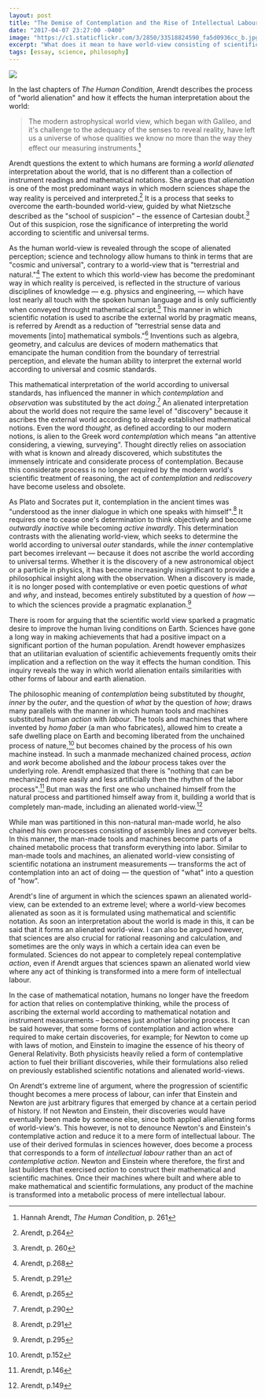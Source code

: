 ```yaml
---
layout: post
title: "The Demise of Contemplation and the Rise of Intellectual Labour"
date: "2017-04-07 23:27:00 -0400"
image: "https://c1.staticflickr.com/3/2850/33518824590_fa5d0936cc_b.jpg"
excerpt: "What does it mean to have world-view consisting of scientific notations and instrument measurements"
tags: [essay, science, philosophy]
---
```


![](https://c1.staticflickr.com/3/2850/33518824590_fa5d0936cc_b.jpg)

In the last chapters of *The Human Condition*, Arendt describes the process of "world alienation" and how it effects the human interpretation about the world:

> The modern astrophysical world view, which began with Galileo, and it's challenge to the adequacy of the senses to reveal reality, have left us a universe of whose qualities we know no more than the way they effect our measuring instruments.[^10db5f0c]

Arendt questions the extent to which humans are forming a *world alienated* interpretation about the world, that is no different than a collection of instrument readings and mathematical notations. She argues that *alienation* is one of the most predominant ways in which modern sciences shape the way reality is perceived and interpreted.[^c2f10daf] It is a process that seeks to overcome the earth-bounded world-view, guided by what Nietzsche described as the "school of suspicion" – the essence of Cartesian doubt.[^6cdc8629] Out of this suspicion, rose the significance of interpreting the world according to scientific and universal terms.

As the human world-view is revealed through the scope of alienated perception; science and technology allow humans to think in terms that are "cosmic and universal", contrary to a world-view that is "terrestrial and natural."[^d2c33aab] The extent to which this world-view has become the predominant way in which reality is perceived, is reflected in the structure of various disciplines of knowledge — e.g. physics and engineering, — which have lost nearly all touch with the spoken human language and is only sufficiently when conveyed throught mathematical script.[^10db5f1c] This manner in which scientific notation is used to ascribe the external world by pragmatic means, is referred by Arendt as a reduction of "terrestrial sense data and movements [into] mathematical symbols."[^244cba7e] Inventions such as algebra, geometry, and calculus are devices of modern mathematics that emancipate the human condition from the boundary of terrestrial perception, and elevate the human ability to interpret the external world according to universal and cosmic standards.

This mathematical interpretation of the world according to universal standards, has influenced the manner in which *contemplation* and *observation* was substituted by the act *doing*.[^bad2a1b8] An alienated interpretation about the world does not require the same level of "discovery" because it ascribes the external world according to already established mathematical notions. Even the word *thought*, as defined according to our modern notions, is alien to the Greek word *contemplation* which means "an attentive considering, a viewing, surveying". Thought directly relies on association with what is known and already discovered, which substitutes the immensely intricate and considerate process of contemplation. Because this considerate process is no longer required by the modern world's scientific treatment of reasoning, the act of *contemplation* and *rediscovery* have become useless and obsolete.

As Plato and Socrates put it, contemplation in the ancient times was "understood as the inner dialogue in which one speaks with himself".[^4bd4172f] It requires one to cease one's determination to think objectively and become *outwardly inactive* while becoming *active inwardly*. This determination contrasts with the alienating world-view, which seeks to determine the world according to universal *outer* standards, while the *inner* contemplative part becomes irrelevant — because it does not ascribe the world according to universal terms. Whether it is the discovery of a new astronomical object or a particle in physics, it has become increasingly insignificant to provide a philosophical insight along with the observation. When a discovery is made, it is no longer posed with contemplative or even poetic questions of *what* and *why*, and instead, becomes entirely substituted by a question of *how* — to which the sciences provide a pragmatic explanation.[^b83ed4e9]

There is room for arguing that the scientific world view sparked a pragmatic desire to improve the human living conditions on Earth. Sciences have gone a long way in making achievements that had a positive impact on a significant portion of the human population. Arendt however emphasizes that an utilitarian evaluation of scientific achievements frequently omits their implication and a reflection on the way it effects the human condition. This inquiry reveals the way in which world alienation entails similarities with other forms of labour and earth alienation.

The philosophic meaning of *contemplation* being substituted by *thought*, *inner* by the *outer*, and the question of *what* by the question of *how*; draws many parallels with the manner in which human tools and machines substituted human *action* with *labour*. The tools and machines that where invented by *homo faber* (a man who fabricates), allowed him to create a safe dwelling place on Earth and becoming liberated from the unchained process of nature,[^a6318c24] but becomes chained by the process of his own machine instead. In such a manmade mechanized chained process, *action* and *work* become abolished and the *labour* process takes over the underlying role. Arendt emphasized that there is "nothing that can be mechanized more easily and less artificially then the rhythm of the labor process".[^a6753182] But man was the first one who unchained himself from the natural process and partitioned himself away from it, building a world that is completely man-made, including an alienated world-view.[^2bbc6fac]

While man was partitioned in this non-natural man-made world, he also chained his own processes consisting of assembly lines and conveyer belts. In this manner, the man-made tools and machines become parts of a chained metabolic process that transform everything into labor. Similar to man-made tools and machines, an alienated world-view consisting of scientific notationa an instrument measurements — transforms the act of contemplation into an act of doing — the question of "what" into a question of "how".

Arendt's line of argument in which the sciences spawn an alienated world-view, can be extended to an extreme level; where a world-view becomes alienated as soon as it is formulated using mathematical and scientific notation. As soon an interpretation about the world is made in this, it can be said that it forms an alienated world-view. I can also be argued however, that sciences are also crucial for rational reasoning and calculation, and sometimes are the only ways in which a certain idea can even be formulated. Sciences do not appear to completely repeal contemplative *action*, even if Arendt argues that sciences spawn an alienated world view where any act of thinking is transformed into a mere form of intellectual labour.

In the case of mathematical notation, humans no longer have the freedom for action that relies on contemplative thinking, while the process of ascribing the external world according to mathematical notation and instrument measurements – becomes just another laboring process. It can be said however, that some forms of contemplation and action where required to make certain discoveries, for example; for Newton to come up with laws of motion, and Einstein to imagine the essence of his theory of General Relativity. Both physicists heavily relied a form of contemplative action to fuel their brilliant discoveries, while their formulations also relied on previously established scientific notations and alienated world-views.

On Arendt's extreme line of argument, where the progression of scientific thought becomes a mere process of labour, can infer that Einstein and Newton are just arbitrary figures that emerged by chance at a certain period of history. If not Newton and Einstein, their discoveries would have eventually been made by someone else, since both applied alienating forms of world-view's. This however, is not to denounce Newton's and Einstein's contemplative action and reduce it to a mere form of intellectual labour. The use of their derived formulas in sciences however, does become a process that corresponds to a form of *intellectual labour* rather than an act of *contemplative action*. Newton and Einstein where therefore, the first and last builders that exercised *action* to construct their mathematical and scientific machines. Once their machines where built and where able to make mathematical and scientific formulations, any product of the machine is transformed into a metabolic process of mere intellectual labour.

<!-- ~~Or more so, contemplation is no longer even possible since the only way humans think about these discoveries is through symbols and mathematical notations. Nothing new is discovered because even if something is revealed, it is constrained by mathematical notation. Scientific advancements are increasingly reliant on the manufacturing of tools and instruments. The product of human fabrication is the main driver of technological advancements, which in turn is the driver of scientific discoveries, and which in turn is the driver of how we think and perceive the world.~~ -->

[^10db5f0c]: Hannah Arendt, *The Human Condition*, p. 261
[^d2c33aab]: Arendt, p.268
[^c2f10daf]: Arendt, p.264
[^244cba7e]: Arendt, p.265
[^4bd4172f]: Arendt, p.291
[^bad2a1b8]: Arendt, p.290
[^b83ed4e9]: Arendt, p.295
[^8fc48ca7]: Arendt, p.296
[^9b452d98]: Arendt, sec.42
[^e0976831]: Arendt, p.303
[^10db5f1c]: Arendt, p.291
[^712b0164]: Arendt, p.313 footnote
[^f3bd9ae0]: Arendt, p.313
[^b16d28c8]: Arendt, p.307
[^cfa90862]: Arendt, p.305
[^6cdc8629]: Arendt, p. 260
[^a6753182]: Arendt, p.146
[^a6318c24]: Arendt, p.152
[^2bbc6fac]: Arendt, p.149
